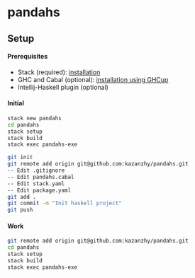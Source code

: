 # pandahs

## Setup

#### Prerequisites
* Stack (required): [installation](https://docs.haskellstack.org/en/stable/install_and_upgrade/)
* GHC and Cabal (optional): [installation using GHCup](https://www.haskell.org/ghcup/)
* Intellij-Haskell plugin (optional)

#### Initial
```bash
stack new pandahs
cd pandahs
stack setup
stack build
stack exec pandahs-exe
```
```bash
git init
git remote add origin git@github.com:kazanzhy/pandahs.git
-- Edit .gitignore
-- Edit pandahs.cabal
-- Edit stack.yaml
-- Edit package.yaml
git add .
git commit -m "Init haskell project"
git push
```

#### Work
```bash
git remote add origin git@github.com:kazanzhy/pandahs.git
cd pandahs
stack setup
stack build
stack exec pandahs-exe
```
